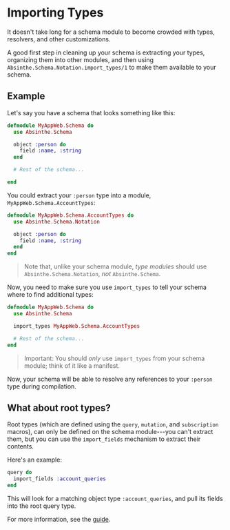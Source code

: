 # Importing Types

It doesn't take long for a schema module to become crowded with types,
resolvers, and other customizations.

A good first step in cleaning up your schema is extracting your types,
organizing them into other modules, and then using `Absinthe.Schema.Notation.import_types/1`
to make them available to your schema.

## Example

Let's say you have a schema that looks something like this:

``` elixir
defmodule MyAppWeb.Schema do
  use Absinthe.Schema

  object :person do
    field :name, :string
  end

  # Rest of the schema...

end
```

You could extract your `:person` type into a module, `MyAppWeb.Schema.AccountTypes`:

``` elixir
defmodule MyAppWeb.Schema.AccountTypes do
  use Absinthe.Schema.Notation

  object :person do
    field :name, :string
  end
end
```

> Note that, unlike your schema module, _type modules_ should use
> `Absinthe.Schema.Notation`, *not* `Absinthe.Schema`.

Now, you need to make sure you use `import_types` to tell your schema
where to find additional types:

``` elixir
defmodule MyAppWeb.Schema do
  use Absinthe.Schema

  import_types MyAppWeb.Schema.AccountTypes

  # Rest of the schema...
end
```

> Important: You should _only_ use `import_types` from your schema
> module; think of it like a manifest.

Now, your schema will be able to resolve any references to your `:person` type
during compilation.

## What about root types?

Root types (which are defined using the `query`, `mutation`, and
`subscription` macros), can only be defined on the schema module---you
can't extract them, but you can use the `import_fields` mechanism to
extract their contents.

Here's an example:

``` elixir
query do
  import_fields :account_queries
end
```

This will look for a matching object type `:account_queries`, and pull
its fields into the root query type.

For more information, see the [guide](importing-fields.html).
